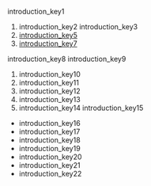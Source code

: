 introduction_key1
1. introduction_key2
introduction_key3
1. [introduction_key5](https://intersog.com/blog/cool-stuff-you-can-build-with-javascript/)
2. [introduction_key7](https://www.quora.com/What-are-some-cool-things-to-build-with-Javascript-that-look-good-in-a-portfolio)

introduction_key8
introduction_key9


1. introduction_key10
2. introduction_key11
3. introduction_key12
4. introduction_key13
5. introduction_key14
introduction_key15


* introduction_key16
* introduction_key17
* introduction_key18
* introduction_key19
* introduction_key20
* introduction_key21
* introduction_key22
